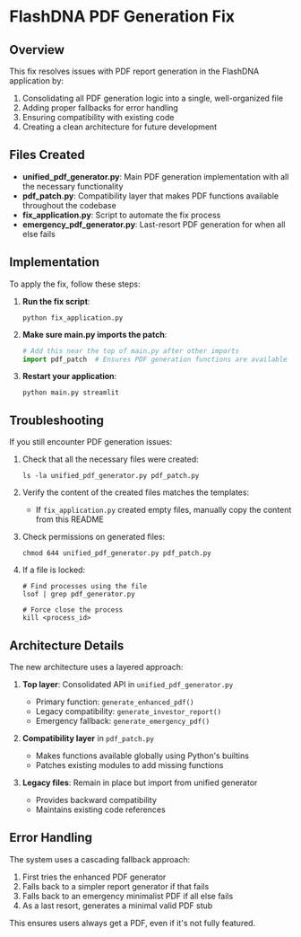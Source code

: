 # FlashDNA PDF Generation Fix

## Overview

This fix resolves issues with PDF report generation in the FlashDNA application by:

1. Consolidating all PDF generation logic into a single, well-organized file
2. Adding proper fallbacks for error handling
3. Ensuring compatibility with existing code
4. Creating a clean architecture for future development

## Files Created

- **unified_pdf_generator.py**: Main PDF generation implementation with all the necessary functionality
- **pdf_patch.py**: Compatibility layer that makes PDF functions available throughout the codebase
- **fix_application.py**: Script to automate the fix process
- **emergency_pdf_generator.py**: Last-resort PDF generation for when all else fails

## Implementation

To apply the fix, follow these steps:

1. **Run the fix script**:
   ```
   python fix_application.py
   ```

2. **Make sure main.py imports the patch**:
   ```python
   # Add this near the top of main.py after other imports
   import pdf_patch  # Ensures PDF generation functions are available
   ```

3. **Restart your application**:
   ```
   python main.py streamlit
   ```

## Troubleshooting

If you still encounter PDF generation issues:

1. Check that all the necessary files were created:
   ```
   ls -la unified_pdf_generator.py pdf_patch.py
   ```

2. Verify the content of the created files matches the templates:
   - If `fix_application.py` created empty files, manually copy the content from this README

3. Check permissions on generated files:
   ```
   chmod 644 unified_pdf_generator.py pdf_patch.py
   ```

4. If a file is locked:
   ```
   # Find processes using the file
   lsof | grep pdf_generator.py
   
   # Force close the process
   kill <process_id>
   ```

## Architecture Details

The new architecture uses a layered approach:

1. **Top layer**: Consolidated API in `unified_pdf_generator.py`
   - Primary function: `generate_enhanced_pdf()`
   - Legacy compatibility: `generate_investor_report()`
   - Emergency fallback: `generate_emergency_pdf()`

2. **Compatibility layer** in `pdf_patch.py`
   - Makes functions available globally using Python's builtins
   - Patches existing modules to add missing functions

3. **Legacy files**: Remain in place but import from unified generator
   - Provides backward compatibility
   - Maintains existing code references

## Error Handling

The system uses a cascading fallback approach:

1. First tries the enhanced PDF generator
2. Falls back to a simpler report generator if that fails
3. Falls back to an emergency minimalist PDF if all else fails
4. As a last resort, generates a minimal valid PDF stub

This ensures users always get a PDF, even if it's not fully featured. 